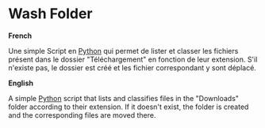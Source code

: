# Wash Folder

**French**

Une simple Script en [Python](https://www.python.org) qui permet de lister et classer les fichiers présent dans le dossier "Téléchargement" en fonction de leur extension. S'il n'existe pas, le dossier est créé et les fichier correspondant y sont déplacé.

**English**

A simple [Python](https://www.python.org) script that lists and classifies files in the "Downloads" folder according to their extension. If it doesn't exist, the folder is created and the corresponding files are moved there.